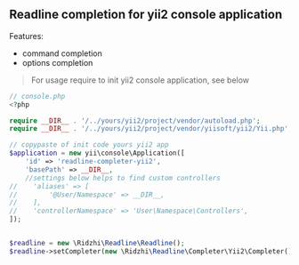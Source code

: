 ## Readline completion for yii2 console application
Features:
* command completion
* options completion

> For usage require to init yii2 console application, see below

```php
// console.php
<?php

require __DIR__ . '/../yours/yii2/project/vendor/autoload.php';
require __DIR__ . '/../yours/yii2/project/vendor/yiisoft/yii2/Yii.php';

// copypaste of init code yours yii2 app
$application = new yii\console\Application([
    'id' => 'readline-completer-yii2',
    'basePath' => __DIR__,
    //settings below helps to find custom controllers
//    'aliases' => [
//        '@User/Namespace' => __DIR__,
//    ],
//    'controllerNamespace' => 'User\Namespace\Controllers',
]);


$readline = new \Ridzhi\Readline\Readline();
$readline->setCompleter(new \Ridzhi\Readline\Completer\Yii2\Completer());

```
